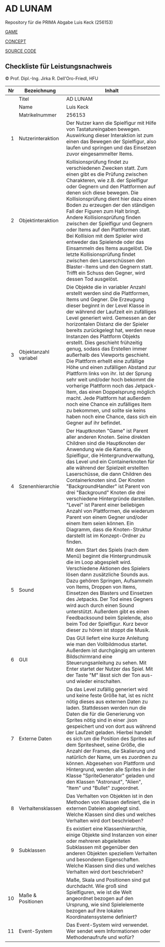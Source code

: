 # AD LUNAM
Repository für die PRIMA Abgabe 
Luis Keck (256153)

[GAME](https://keckluis.github.io/AdLunam/AdLunam/Build/index.html)

[CONCEPT](https://github.com/keckluis/AdLunam/tree/master/AdLunam/Concept)

[SOURCE CODE](https://github.com/keckluis/AdLunam/tree/master/AdLunam/SourceCode)

## Checkliste für Leistungsnachweis
© Prof. Dipl.-Ing. Jirka R. Dell'Oro-Friedl, HFU

| Nr | Bezeichnung           | Inhalt                                                                                                                                                                                                                                                                         |
|---:|-----------------------|--------------------------------------------------------------------------------------------------------------------------------------------------------------------------------------------------------------------------------------------------------------------------------|
|    | Titel                 | AD LUNAM
|    | Name                  | Luis Keck
|    | Matrikelnummer        |  256153
|  1 | Nutzerinteraktion     | Der Nutzer kann die Spielfigur mit Hilfe von Tastatureingaben bewegen. Auswirkung dieser Interaktion ist zum einen das Bewegen der Spielfigur, also laufen und springen und das Einsetzen zuvor eingesammelter Items.|
|  2 | Objektinteraktion     | Kollisionsprüfung findet zu verschiedenen Zwecken statt. Zum einen gibt es die Prüfung zwischen Charakteren, wie z.B. der Spielfigur oder Gegnern und den Plattformen auf denen sich diese bewegen. Die Kollisionsprüfung dient hier dazu einen Boden zu erzeugen der den ständigen Fall der Figuren zum Halt bringt. Andere Kollisionsprüfung finden zwischen der Spielfigur und Gegnern oder Items auf den Plattformen statt. Bei Kollision mit dem Spieler wird entweder das Spielende oder das Einsammeln des Items ausgelöst. Die letzte Kollisionsprüfung findet zwischen den Laserschüssen den Blaster-Items und den Gegnern statt. Trifft ein Schuss den Gegner, wird dessen Tod ausgelöst.|
|  3 | Objektanzahl variabel | Die Objekte die in variabler Anzahl erstellt werden sind die Plattformen, Items und Gegner. Die Erzeugung dieser beginnt in der Level Klasse in der während der Laufzeit ein zufälliges Level generiert wird. Gemessen an der horizontalen Distanz die der Spieler bereits zurückgelegt hat, werden neue Instanzen des Plattform Objekts erstellt. Dies geschieht frühzeitig genug, sodass das Erstellen immer außerhalb des Viewports geschieht. Die Plattform erhellt eine zufällige Höhe und einen zufälligen Abstand zur Plattform links von ihr. Ist der Sprung sehr weit und/oder hoch bekommt die vorherige Plattform noch das Jetpack-Item, das einen Doppelsprung möglich macht. Jede Plattform hat außerdem noch eine Chance ein zufälliges Item zu bekommen, und sollte sie keins haben noch eine Chance, dass sich ein Gegner auf ihr befindet.|
|  4 | Szenenhierarchie      | Der Hauptknoten "Game" ist Parent aller anderen Knoten. Seine direkten Children sind die Hauptknoten der Anwendung wie die Kamera, die Spielfigur, die Hintergrundverwaltung, das Level und ein Containerknoten für alle während der Spielzeit erstellten Laserschüsse, die dann Children des Containerknoten sind. Der Knoten "BackgroundHandler" ist Parent von drei "Background" Knoten die drei verschiedene Hintergründe darstellen. "Level" ist Parent einer beliebigen Anzahl von Plattformen, die wiederum Parent von einem Gegner und/oder einem Item seien können. Ein Diagramm, dass die Knoten-Struktur darstellt ist im Konzept-Ordner zu finden.|
|  5 | Sound                 | Mit dem Start des Spiels (nach dem Menü) beginnt die Hintergrundmusik die im Loop abgespielt wird. Verschiedene Aktionen des Spielers lösen dann zusätzliche Sounds aus. Dazu gehören Springen, Aufsammeln von Items, Droppen von Items, Einsetzen des Blasters und Einsetzen des Jetpacks. Der Tod eines Gegners wird auch durch einen Sound unterstützt. Außerdem gibt es einen Feedbacksound beim Spielende, also beim Tod der Spielfigur. Kurz bevor dieser zu hören ist stoppt die Musik.|
|  6 | GUI                   | Das GUI liefert eine kurze Anleitung wie man den Vollbildmodus startet. Außerdem ist durchgängig am unteren Bildschirmrand eine Steuerungsanleitung zu sehen. Mit Enter startet der Nutzer das Spiel. Mit der Taste "M" lässt sich der Ton aus- und wieder einschalten.|
|  7 | Externe Daten         | Da das Level zufällig generiert wird und keine feste Größe hat, ist es nicht nötig dieses aus externen Daten zu laden. Stattdessen werden nun die Daten die für die Generierung von Sprites nötig sind in einer .json gespeichert und von dort aus während der Laufzeit geladen. Hierbei handelt es sich um die Position des Sprites auf dem Spritesheet, seine Größe, die Anzahl der Frames, die Skalierung und natürlich der Name, um es zuordnen zu können. Abgesehen von Plattform und Hintergrund, werden alle Sprites in der Klasse "SpriteGenerator" geladen und den Klassen "Astronaut", "Alien", "Item" und "Bullet" zugeordnet.|
|  8 | Verhaltensklassen     | Das Verhalten von Objekten ist in den Methoden von Klassen definiert, die in externen Dateien abgelegt sind. Welche Klassen sind dies und welches Verhalten wird dort beschrieben?                                                                                             |
|  9 | Subklassen            | Es existiert eine Klassenhierarchie, einige Objekte sind Instanzen von einer oder mehreren abgeleiteten Subklassen mit gegenüber den anderen Objekten speziellem Verhalten und besonderen Eigenschaften. Welche Klassen sind dies und welches Verhalten wird dort beschrieben? |
| 10 | Maße & Positionen     | Maße, Skala und Positionen sind gut durchdacht. Wie groß sind Spielfiguren, wie ist die Welt angeordnet bezogen auf den Ursprung, wie sind Spielelemente bezogen auf ihre lokalen Koordinatensysteme definiert?                                                                |
| 11 | Event-System          | Das Event-System wird verwendet. Wer sendet wem Informationen oder Methodenaufrufe und wofür?                                                                                                                                                                                  |
